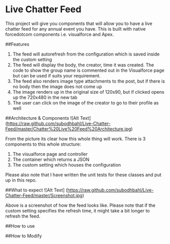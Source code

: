 Live Chatter Feed
=================

This project will give you components that will allow you to have a live chatter feed for any annual event you have. This is built with native forcedotcom components i.e. visualforce and Apex. 

##Features
1. The feed will autorefresh from the configuration which is saved inside the custom setting
2. The feed will display the body, the creator, time it was created. The code to show the group name is commented out in the Visualforce page but can be used if suits your requirement.
3. The feed also renders image type attachments to the post, but if there is no body then the image does not come up 
4. The image renders up in the original size of 120x90, but if clicked opens up the 720x480 in the new tab
5. The user can click on the image of the creator to go to their profile as well

##Architecture & Components
![Alt Text] (https://raw.github.com/subodhbahl/Live-Chatter-Feed/master/Chatter%20Live%20Feed%20Architecture.jpg)

From the picture its clear how this whole thing will work. There is 3 components to this whole structure:

1. The visualforce page and controller
2. The container which returns a JSON
3. The custom setting which houses the configuration

Please also note that I have written the unit tests for these classes and put up in this repo.

##What to expect
![Alt Text] (https://raw.github.com/subodhbahl/Live-Chatter-Feed/master/Screenshot.jpg)

Above is a screenshot of how the feed looks like.
Please note that if the custom setting specifies the refresh time, it might take a bit longer to refresh the feed. 

##How to use

##How to Modify
